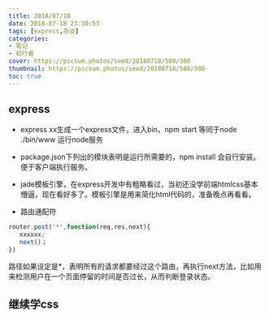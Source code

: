 ```yaml
---
title: 2018/07/18
date: 2018-07-18 23:30:53
tags: [express,杂谈]
categories: 
- 笔记
- 初行者
cover: https://picsum.photos/seed/20180718/500/300
thumbnail: https://picsum.photos/seed/20180718/500/300
toc: true
---
```

## express

+ express xx生成一个express文件，进入bin，npm start 等同于node ./bin/www 运行node服务

+ package.json下列出的模块表明是运行所需要的，npm install 会自行安装。便于客户端执行服务。

+ jade模板引擎，在express开发中有粗略看过，当初还没学前端htmlcss基本懵逼，现在看好多了。模板引擎是用来简化html代码的，准备晚点再看看。

+ 路由通配符
```js
router.post('*',function(req,res,next){
   xxxxxx;
   next()；
})
```
 路径如果设定是*，表明所有的请求都要经过这个路由，再执行next方法，比如用来检测用户在一个页面停留的时间是否过长，从而判断登录状态。

## 继续学css